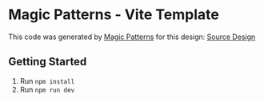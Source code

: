 # Magic Patterns - Vite Template

This code was generated by [Magic Patterns](https://magicpatterns.com) for this design: [Source Design](https://magicpatterns.com/c/msbfubnthfpgecvjzxmqd5)

## Getting Started

1. Run `npm install`
2. Run `npm run dev`
